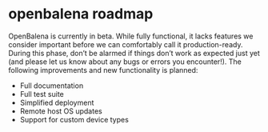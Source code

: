 # openbalena roadmap

OpenBalena is currently in beta. While fully functional, it lacks features we
consider important before we can comfortably call it production-ready. During
this phase, don’t be alarmed if things don’t work as expected just yet (and
please let us know about any bugs or errors you encounter!). The following
improvements and new functionality is planned:

- Full documentation
- Full test suite
- Simplified deployment
- Remote host OS updates
- Support for custom device types
